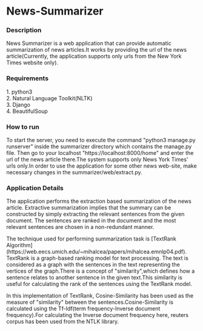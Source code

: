 # News-Summarizer

<h3>Description</h3>
<p>News Summarizer is a web application that can provide automatic summarization of news articles.It works by providing the url of the news article(Currently, the application supports only urls from the New York Times website only).</p>

<h3>Requirements</h3>
1. python3</br>
2. Natural Language Toolkit(NLTK)</br>
3. Django</br>
4. BeautifulSoup</br>

<h3>How to run</h3>
<p>To start the server, you need to execute the command "python3 manage.py runserver" inside the summarizer directory which contains the manage.py file. Then go to your localhost "https://localhost:8000/home" and enter the url of the news article there.The system supports only News York Times' urls only.In order to use the application for some other news web-site, make necessary changes in the summarizer/web/extract.py.</p>

<h3>Application Details</h3>
<p>The application performs the extraction based summarization of the news article. Extractive summarization implies that the summary can be constructed by simply extracting the relevant sentences from the given document. The sentences are ranked in the document and the most relevant sentences are chosen in a non-redundant manner. </p>
<p>The technique used for performing summarization task is [TextRank Algorithm](https://web.eecs.umich.edu/~mihalcea/papers/mihalcea.emnlp04.pdf). TextRank is a graph-based ranking model for text processing. The text is considered as a graph with the sentences in the text representing the vertices of the graph.There is a concept of "similarity",which defines how a sentence relates to another sentence in the given text.This similarity is useful for calculating the rank of the sentences using the TextRank model.</p>
<p>In this implementation of TextRank, Cosine-Similarity has been used as the measure of "similarity" between the sentences.Cosine-Similarity is calculated using the Tf-Idf(term frequency-Inverse document frequency).For calculating the Inverse document frequency here, reuters corpus has been used from the NTLK library.</p> 
